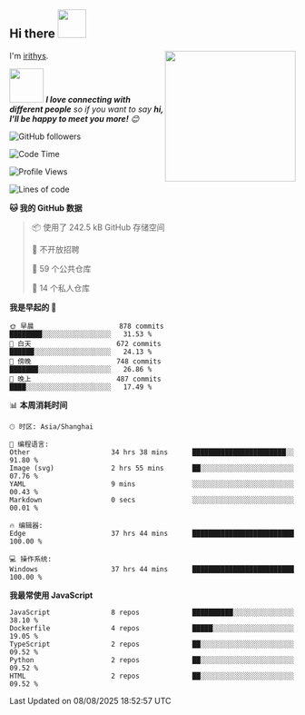 <h2> Hi there <img src="https://media.giphy.com/media/mGcNjsfWAjY5AEZNw6/giphy.gif" width="50"></h2>
<img align='right' src="https://media.giphy.com/media/ieyl9zmCjO4b4t6qoY/giphy.gif" width="230">

I'm [irithys](https://irithys.com).

<img src="https://media.giphy.com/media/LnQjpWaON8nhr21vNW/giphy.gif" width="60"> <em><b>I love connecting with different people</b> so if you want to say <b>hi, I'll be happy to meet you more!</b> 😊</em>

![GitHub followers](https://img.shields.io/github/followers/irithys)


<!--START_SECTION:waka-->
![Code Time](http://img.shields.io/badge/Code%20Time-1%2C233%20hrs%2022%20mins-blue)

![Profile Views](http://img.shields.io/badge/%E4%B8%AA%E4%BA%BA%E8%B5%84%E6%96%99%E8%A7%82%E7%9C%8B%E6%AC%A1%E6%95%B0-0-blue)

![Lines of code](https://img.shields.io/badge/%E4%BB%8E%E3%80%8CHello%20World%E3%80%8D%E8%B5%B7%E6%88%91%E5%B7%B2%E7%BB%8F%E5%86%99%E4%BA%86-880.9%20thousand%20%E8%A1%8C%E4%BB%A3%E7%A0%81-blue)

**🐱 我的 GitHub 数据** 

> 📦  使用了 242.5 kB GitHub 存储空间 
 > 
> 🚫 不开放招聘
 > 
> 📜 59 个公共仓库 
 > 
> 🔑 14 个私人仓库 
 > 
**我是早起的 🐤** 

```text
🌞 早晨                     878 commits         ████████░░░░░░░░░░░░░░░░░   31.53 % 
🌆 白天                     672 commits         ██████░░░░░░░░░░░░░░░░░░░   24.13 % 
🌃 傍晚                     748 commits         ███████░░░░░░░░░░░░░░░░░░   26.86 % 
🌙 晚上                     487 commits         ████░░░░░░░░░░░░░░░░░░░░░   17.49 % 
```


📊 **本周消耗时间** 

```text
🕑︎ 时区: Asia/Shanghai

💬 编程语言: 
Other                    34 hrs 38 mins      ███████████████████████░░   91.80 % 
Image (svg)              2 hrs 55 mins       ██░░░░░░░░░░░░░░░░░░░░░░░   07.76 % 
YAML                     9 mins              ░░░░░░░░░░░░░░░░░░░░░░░░░   00.43 % 
Markdown                 0 secs              ░░░░░░░░░░░░░░░░░░░░░░░░░   00.01 % 

🔥 编辑器: 
Edge                     37 hrs 44 mins      █████████████████████████   100.00 % 

💻 操作系统: 
Windows                  37 hrs 44 mins      █████████████████████████   100.00 % 
```

**我最常使用 JavaScript** 

```text
JavaScript               8 repos             ██████████░░░░░░░░░░░░░░░   38.10 % 
Dockerfile               4 repos             █████░░░░░░░░░░░░░░░░░░░░   19.05 % 
TypeScript               2 repos             ██░░░░░░░░░░░░░░░░░░░░░░░   09.52 % 
Python                   2 repos             ██░░░░░░░░░░░░░░░░░░░░░░░   09.52 % 
HTML                     2 repos             ██░░░░░░░░░░░░░░░░░░░░░░░   09.52 % 
```




 Last Updated on 08/08/2025 18:52:57 UTC
<!--END_SECTION:waka-->

